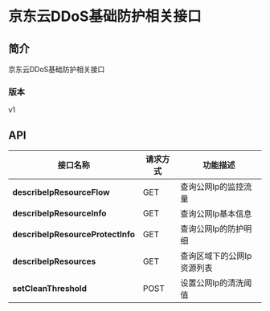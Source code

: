 # 京东云DDoS基础防护相关接口


## 简介
京东云DDoS基础防护相关接口


### 版本
v1


## API
|接口名称|请求方式|功能描述|
|---|---|---|
|**describeIpResourceFlow**|GET|查询公网Ip的监控流量|
|**describeIpResourceInfo**|GET|查询公网Ip基本信息|
|**describeIpResourceProtectInfo**|GET|查询公网Ip的防护明细|
|**describeIpResources**|GET|查询区域下的公网Ip资源列表|
|**setCleanThreshold**|POST|设置公网Ip的清洗阈值|
